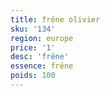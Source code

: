 ```yaml
---
title: frêne olivier
sku: '134'
region: europe
price: '1'
desc: 'frêne'
essence: frêne
poids: 100
---
```


